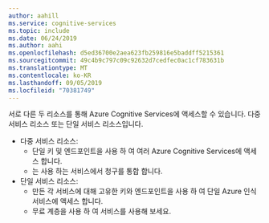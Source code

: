 ```yaml
---
author: aahill
ms.service: cognitive-services
ms.topic: include
ms.date: 06/24/2019
ms.author: aahi
ms.openlocfilehash: d5ed36700e2aea623fb259816e5baddff5215361
ms.sourcegitcommit: 49c4b9c797c09c92632d7cedfec0ac1cf783631b
ms.translationtype: MT
ms.contentlocale: ko-KR
ms.lasthandoff: 09/05/2019
ms.locfileid: "70381749"
---
```

<!-- > [!NOTE]
> Subscription owners can disable the creation of Cognitive Services resources for resource groups and subscriptions by applying [Azure policy](https://docs.microsoft.com/azure/governance/policy/overview#policy-definition), assigning a “Not allowed resource types” policy definition, and specifying **Microsoft.CognitiveServices/accounts** as the target resource type. -->
서로 다른 두 리소스를 통해 Azure Cognitive Services에 액세스할 수 있습니다. 다중 서비스 리소스 또는 단일 서비스 리소스입니다.

* 다중 서비스 리소스:
    * 단일 키 및 엔드포인트을 사용 하 여 여러 Azure Cognitive Services에 액세스 합니다.
    * 는 사용 하는 서비스에서 청구를 통합 합니다.
* 단일 서비스 리소스:
    * 만든 각 서비스에 대해 고유한 키와 엔드포인트을 사용 하 여 단일 Azure 인식 서비스에 액세스 합니다. 
    * 무료 계층을 사용 하 여 서비스를 사용해 보세요.   
